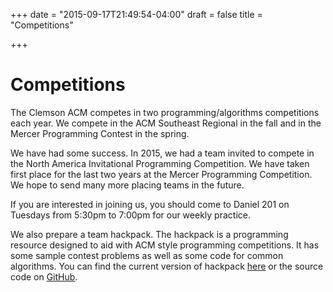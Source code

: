 +++
date = "2015-09-17T21:49:54-04:00"
draft = false
title = "Competitions"

+++

Competitions
============

The Clemson ACM competes in two programming/algorithms competitions each year. We compete in the ACM Southeast Regional in the fall and in the Mercer Programming Contest in the spring.

We have had some success. In 2015, we had a team invited to compete in the North America Invitational Programming Competition. We have taken first place for the last two years at the Mercer Programming Competition. We hope to send many more placing teams in the future.

If you are interested in joining us, you should come to Daniel 201 on Tuesdays from 5:30pm to 7:00pm for our weekly practice.

We also prepare a team hackpack. The hackpack is a programming resource designed to aid with ACM style programming competitions. It has some sample contest problems as well as some code for common algorithms. You can find the current version of hackpack [here][] or the source code on [GitHub][].

[here]: http://www.cs.clemson.edu/acm/hackpack.pdf
[GitHub]: https://github.com/clemsonacm/hackpack
